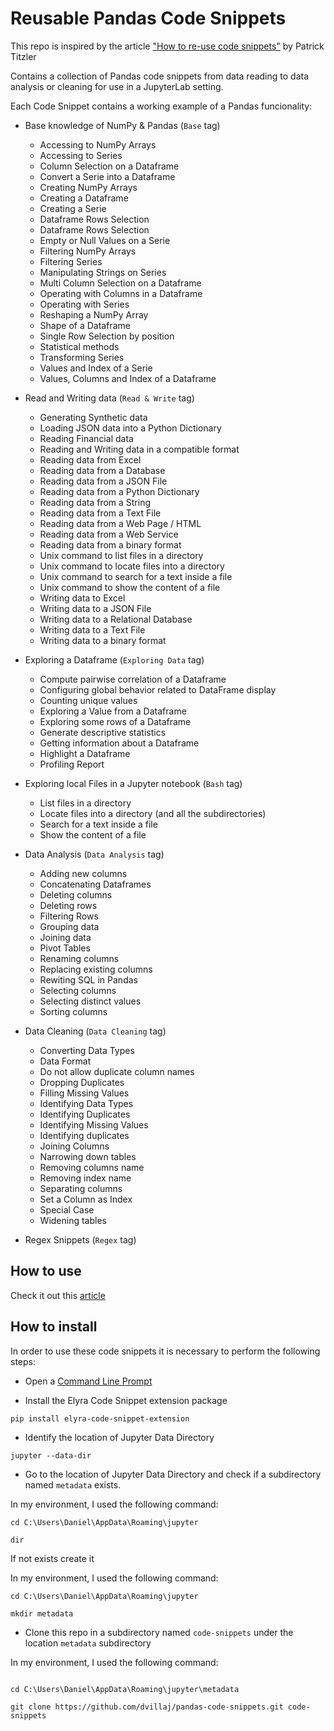 # Reusable Pandas Code Snippets

This repo is inspired by the article ["How to re-use code snippets"](https://medium.com/ibm-data-ai/how-to-re-use-code-snippets-in-jupyterlab-3e4495fa6e31) by Patrick Titzler

Contains a collection of Pandas code snippets from data reading to data analysis or cleaning for use in a JupyterLab setting.

Each Code Snippet contains a working example of a Pandas funcionality:

- Base knowledge of NumPy & Pandas (`Base` tag) 
    - Accessing to NumPy Arrays
    - Accessing to Series
    - Column Selection on a Dataframe
    - Convert a Serie into a Dataframe
    - Creating NumPy Arrays
    - Creating a Dataframe
    - Creating a Serie
    - Dataframe  Rows Selection
    - Dataframe Rows Selection
    - Empty or Null Values on a Serie
    - Filtering NumPy Arrays
    - Filtering Series
    - Manipulating Strings on Series
    - Multi Column Selection on a Dataframe
    - Operating with Columns in a Dataframe
    - Operating with Series
    - Reshaping a NumPy Array
    - Shape of a Dataframe
    - Single Row Selection by position
    - Statistical methods
    - Transforming Series
    - Values and Index of a Serie
    - Values, Columns and Index of a Dataframe

- Read and Writing data (`Read & Write` tag)
    - Generating Synthetic data
    - Loading JSON data into a Python Dictionary
    - Reading Financial data
    - Reading and Writing data in a compatible format
    - Reading data from Excel
    - Reading data from a Database
    - Reading data from a JSON File
    - Reading data from a Python Dictionary
    - Reading data from a String
    - Reading data from a Text File
    - Reading data from a Web Page / HTML
    - Reading data from a Web Service
    - Reading data from a binary format
    - Unix command to list files in a directory
    - Unix command to locate files into a directory
    - Unix command to search for a text inside a file
    - Unix command to show the content of a file
    - Writing data to Excel
    - Writing data to a JSON File
    - Writing data to a Relational Database
    - Writing data to a Text File
    - Writing data to a binary format

- Exploring a Dataframe (`Exploring Data` tag)
    - Compute pairwise correlation of a Dataframe
    - Configuring global behavior related to DataFrame display
    - Counting unique values
    - Exploring a Value from a Dataframe
    - Exploring some rows of a Dataframe
    - Generate descriptive statistics
    - Getting information about a Dataframe
    - Highlight a Dataframe
    - Profiling Report

- Exploring local Files in a Jupyter notebook (`Bash` tag)
    - List files in a directory
    - Locate files into a directory (and all the subdirectories)
    - Search for a text inside a file
    - Show the content of a file   

- Data Analysis (`Data Analysis` tag)
    - Adding new columns
    - Concatenating Dataframes
    - Deleting columns
    - Deleting rows
    - Filtering Rows
    - Grouping data
    - Joining data
    - Pivot Tables
    - Renaming columns
    - Replacing existing columns
    - Rewiting SQL in Pandas
    - Selecting columns
    - Selecting distinct values
    - Sorting columns

- Data Cleaning (`Data Cleaning` tag)
    - Converting Data Types
    - Data Format
    - Do not allow duplicate column names
    - Dropping Duplicates
    - Filling Missing Values
    - Identifying Data Types
    - Identifying Duplicates
    - Identifying Missing Values
    - Identifying duplicates
    - Joining Columns
    - Narrowing down tables
    - Removing columns name
    - Removing index name
    - Separating columns
    - Set a Column as Index
    - Special Case
    - Widening tables

- Regex Snippets (`Regex` tag)

## How to use

Check it out this [article](https://medium.com/ibm-data-ai/how-to-re-use-code-snippets-in-jupyterlab-3e4495fa6e31)

## How to install

In order to use these code snippets it is necessary to perform the following steps:

- Open a [Command Line Prompt](https://www.lifewire.com/how-to-open-command-prompt-2618089)

- Install the Elyra Code Snippet extension package

```
pip install elyra-code-snippet-extension
```

- Identify the location of Jupyter Data Directory

```
jupyter --data-dir
```

- Go to the location of Jupyter Data Directory and check if a subdirectory named `metadata` exists. 

In my environment, I used the following command:

```
cd C:\Users\Daniel\AppData\Roaming\jupyter

dir
```

If not exists create it

In my environment, I used the following command:

```
cd C:\Users\Daniel\AppData\Roaming\jupyter

mkdir metadata
```

- Clone this repo in a subdirectory named `code-snippets` under the location `metadata` subdirectory

In my environment, I used the following command:

```

cd C:\Users\Daniel\AppData\Roaming\jupyter\metadata

git clone https://github.com/dvillaj/pandas-code-snippets.git code-snippets
```
